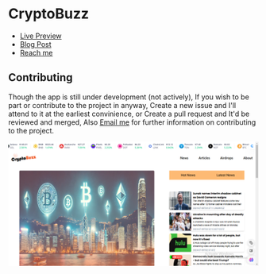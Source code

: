 # CryptoBuzz

- [Live Preview](https://cryptobuzz.onrender.com/about)
- [Blog Post](https://medium.com/@amahe8664/cryptobuzz-98ee7b97663d)
- [Reach me](https://linkedin.com/in/not-ifeanyi)

## Contributing
Though the app is still under development (not actively), If you wish to be part or contribute to the project in anyway, Create a new issue and I'll attend to it at the earliest convinience, or Create a pull  request and It'd be reviewed and merged, Also [Email me](mailto:mire4work@gmail.com) for further information on contributing to the project.

![alt text](./static/images/scrrenshot.png "Screenshot")
